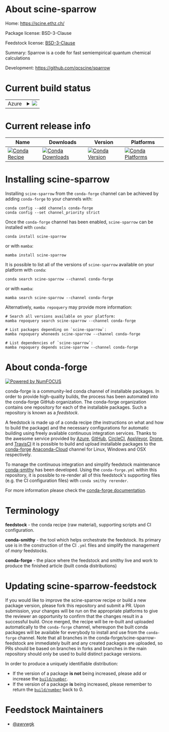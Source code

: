 About scine-sparrow
===================

Home: https://scine.ethz.ch/

Package license: BSD-3-Clause

Feedstock license: [BSD-3-Clause](https://github.com/conda-forge/scine-sparrow-feedstock/blob/main/LICENSE.txt)

Summary: Sparrow is a code for fast semiempirical quantum chemical calculations


Development: https://github.com/qcscine/sparrow

Current build status
====================


<table>
    
  <tr>
    <td>Azure</td>
    <td>
      <details>
        <summary>
          <a href="https://dev.azure.com/conda-forge/feedstock-builds/_build/latest?definitionId=15773&branchName=main">
            <img src="https://dev.azure.com/conda-forge/feedstock-builds/_apis/build/status/scine-sparrow-feedstock?branchName=main">
          </a>
        </summary>
        <table>
          <thead><tr><th>Variant</th><th>Status</th></tr></thead>
          <tbody><tr>
              <td>linux_64</td>
              <td>
                <a href="https://dev.azure.com/conda-forge/feedstock-builds/_build/latest?definitionId=15773&branchName=main">
                  <img src="https://dev.azure.com/conda-forge/feedstock-builds/_apis/build/status/scine-sparrow-feedstock?branchName=main&jobName=linux&configuration=linux_64_" alt="variant">
                </a>
              </td>
            </tr><tr>
              <td>linux_aarch64</td>
              <td>
                <a href="https://dev.azure.com/conda-forge/feedstock-builds/_build/latest?definitionId=15773&branchName=main">
                  <img src="https://dev.azure.com/conda-forge/feedstock-builds/_apis/build/status/scine-sparrow-feedstock?branchName=main&jobName=linux&configuration=linux_aarch64_" alt="variant">
                </a>
              </td>
            </tr><tr>
              <td>linux_ppc64le</td>
              <td>
                <a href="https://dev.azure.com/conda-forge/feedstock-builds/_build/latest?definitionId=15773&branchName=main">
                  <img src="https://dev.azure.com/conda-forge/feedstock-builds/_apis/build/status/scine-sparrow-feedstock?branchName=main&jobName=linux&configuration=linux_ppc64le_" alt="variant">
                </a>
              </td>
            </tr><tr>
              <td>osx_64</td>
              <td>
                <a href="https://dev.azure.com/conda-forge/feedstock-builds/_build/latest?definitionId=15773&branchName=main">
                  <img src="https://dev.azure.com/conda-forge/feedstock-builds/_apis/build/status/scine-sparrow-feedstock?branchName=main&jobName=osx&configuration=osx_64_" alt="variant">
                </a>
              </td>
            </tr><tr>
              <td>osx_arm64</td>
              <td>
                <a href="https://dev.azure.com/conda-forge/feedstock-builds/_build/latest?definitionId=15773&branchName=main">
                  <img src="https://dev.azure.com/conda-forge/feedstock-builds/_apis/build/status/scine-sparrow-feedstock?branchName=main&jobName=osx&configuration=osx_arm64_" alt="variant">
                </a>
              </td>
            </tr>
          </tbody>
        </table>
      </details>
    </td>
  </tr>
</table>

Current release info
====================

| Name | Downloads | Version | Platforms |
| --- | --- | --- | --- |
| [![Conda Recipe](https://img.shields.io/badge/recipe-scine--sparrow-green.svg)](https://anaconda.org/conda-forge/scine-sparrow) | [![Conda Downloads](https://img.shields.io/conda/dn/conda-forge/scine-sparrow.svg)](https://anaconda.org/conda-forge/scine-sparrow) | [![Conda Version](https://img.shields.io/conda/vn/conda-forge/scine-sparrow.svg)](https://anaconda.org/conda-forge/scine-sparrow) | [![Conda Platforms](https://img.shields.io/conda/pn/conda-forge/scine-sparrow.svg)](https://anaconda.org/conda-forge/scine-sparrow) |

Installing scine-sparrow
========================

Installing `scine-sparrow` from the `conda-forge` channel can be achieved by adding `conda-forge` to your channels with:

```
conda config --add channels conda-forge
conda config --set channel_priority strict
```

Once the `conda-forge` channel has been enabled, `scine-sparrow` can be installed with `conda`:

```
conda install scine-sparrow
```

or with `mamba`:

```
mamba install scine-sparrow
```

It is possible to list all of the versions of `scine-sparrow` available on your platform with `conda`:

```
conda search scine-sparrow --channel conda-forge
```

or with `mamba`:

```
mamba search scine-sparrow --channel conda-forge
```

Alternatively, `mamba repoquery` may provide more information:

```
# Search all versions available on your platform:
mamba repoquery search scine-sparrow --channel conda-forge

# List packages depending on `scine-sparrow`:
mamba repoquery whoneeds scine-sparrow --channel conda-forge

# List dependencies of `scine-sparrow`:
mamba repoquery depends scine-sparrow --channel conda-forge
```


About conda-forge
=================

[![Powered by
NumFOCUS](https://img.shields.io/badge/powered%20by-NumFOCUS-orange.svg?style=flat&colorA=E1523D&colorB=007D8A)](https://numfocus.org)

conda-forge is a community-led conda channel of installable packages.
In order to provide high-quality builds, the process has been automated into the
conda-forge GitHub organization. The conda-forge organization contains one repository
for each of the installable packages. Such a repository is known as a *feedstock*.

A feedstock is made up of a conda recipe (the instructions on what and how to build
the package) and the necessary configurations for automatic building using freely
available continuous integration services. Thanks to the awesome service provided by
[Azure](https://azure.microsoft.com/en-us/services/devops/), [GitHub](https://github.com/),
[CircleCI](https://circleci.com/), [AppVeyor](https://www.appveyor.com/),
[Drone](https://cloud.drone.io/welcome), and [TravisCI](https://travis-ci.com/)
it is possible to build and upload installable packages to the
[conda-forge](https://anaconda.org/conda-forge) [Anaconda-Cloud](https://anaconda.org/)
channel for Linux, Windows and OSX respectively.

To manage the continuous integration and simplify feedstock maintenance
[conda-smithy](https://github.com/conda-forge/conda-smithy) has been developed.
Using the ``conda-forge.yml`` within this repository, it is possible to re-render all of
this feedstock's supporting files (e.g. the CI configuration files) with ``conda smithy rerender``.

For more information please check the [conda-forge documentation](https://conda-forge.org/docs/).

Terminology
===========

**feedstock** - the conda recipe (raw material), supporting scripts and CI configuration.

**conda-smithy** - the tool which helps orchestrate the feedstock.
                   Its primary use is in the construction of the CI ``.yml`` files
                   and simplify the management of *many* feedstocks.

**conda-forge** - the place where the feedstock and smithy live and work to
                  produce the finished article (built conda distributions)


Updating scine-sparrow-feedstock
================================

If you would like to improve the scine-sparrow recipe or build a new
package version, please fork this repository and submit a PR. Upon submission,
your changes will be run on the appropriate platforms to give the reviewer an
opportunity to confirm that the changes result in a successful build. Once
merged, the recipe will be re-built and uploaded automatically to the
`conda-forge` channel, whereupon the built conda packages will be available for
everybody to install and use from the `conda-forge` channel.
Note that all branches in the conda-forge/scine-sparrow-feedstock are
immediately built and any created packages are uploaded, so PRs should be based
on branches in forks and branches in the main repository should only be used to
build distinct package versions.

In order to produce a uniquely identifiable distribution:
 * If the version of a package **is not** being increased, please add or increase
   the [``build/number``](https://docs.conda.io/projects/conda-build/en/latest/resources/define-metadata.html#build-number-and-string).
 * If the version of a package **is** being increased, please remember to return
   the [``build/number``](https://docs.conda.io/projects/conda-build/en/latest/resources/define-metadata.html#build-number-and-string)
   back to 0.

Feedstock Maintainers
=====================

* [@awvwgk](https://github.com/awvwgk/)

